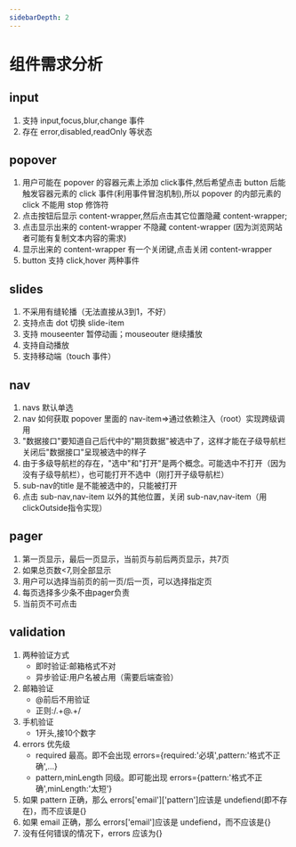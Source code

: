```yaml
---
sidebarDepth: 2
---
```

# 组件需求分析

## input
1. 支持 input,focus,blur,change 事件
2. 存在 error,disabled,readOnly 等状态

## popover
1. 用户可能在 popover 的容器元素上添加 click事件,然后希望点击 button 后能触发容器元素的 click 事件(利用事件冒泡机制),所以 popover 的内部元素的 click 不能用 stop 修饰符
2. 点击按钮后显示 content-wrapper,然后点击其它位置隐藏 content-wrapper;
3. 点击显示出来的 content-wrapper 不隐藏 content-wrapper (因为浏览网站者可能有复制文本内容的需求)
4. 显示出来的 content-wrapper 有一个关闭键,点击关闭 content-wrapper
5. button 支持 click,hover 两种事件

## slides
1. 不采用有缝轮播（无法直接从3到1，不好）
2. 支持点击 dot 切换 slide-item
3. 支持 mouseenter 暂停动画；mouseouter 继续播放
4. 支持自动播放
5. 支持移动端（touch 事件）

## nav
1. navs 默认单选
2. nav 如何获取 popover 里面的 nav-item=>通过依赖注入（root）实现跨级调用
3. "数据接口"要知道自己后代中的"期货数据"被选中了，这样才能在子级导航栏关闭后"数据接口"呈现被选中的样子
4. 由于多级导航栏的存在，"选中"和"打开"是两个概念。可能选中不打开（因为没有子级导航栏），也可能打开不选中（刚打开子级导航栏）
5. sub-nav的title 是不能被选中的，只能被打开
6. 点击 sub-nav,nav-item 以外的其他位置，关闭 sub-nav,nav-item（用clickOutside指令实现）

## pager
1. 第一页显示，最后一页显示，当前页与前后两页显示，共7页
2. 如果总页数<7,则全部显示
3. 用户可以选择当前页的前一页/后一页，可以选择指定页
4. 每页选择多少条不由pager负责
5. 当前页不可点击

## validation
1. 两种验证方式
    * 即时验证:邮箱格式不对
    * 异步验证:用户名被占用（需要后端查验）
2. 邮箱验证
    * @前后不用验证
    * 正则:/.+@.+/  
3. 手机验证
    * 1开头,接10个数字
4. errors 优先级
    * required 最高。即不会出现 errors={required:'必填',pattern:'格式不正确',...}
    * pattern,minLength 同级。即可能出现 errors={pattern:'格式不正确',minLength:'太短'}   
5. 如果 pattern 正确，那么 errors['email']['pattern']应该是 undefiend(即不存在)，而不应该是{}   
6. 如果 email 正确，那么 errors['email']应该是 undefiend，而不应该是{} 
6. 没有任何错误的情况下，errors 应该为{}  
    
      
